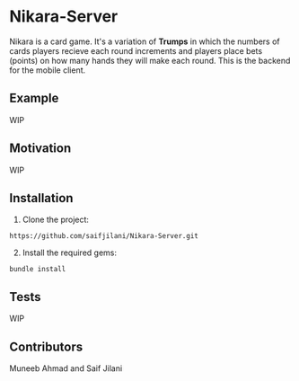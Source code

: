 # Nikara-Server

Nikara is a card game. It's a variation of **Trumps** in which the numbers of cards players recieve each round increments and players place bets (points) on how many hands they will make each round. This is the backend for the mobile client.

## Example

WIP

## Motivation

WIP

## Installation

1) Clone the project:

`https://github.com/saifjilani/Nikara-Server.git`

2) Install the required gems:

`bundle install`

## Tests

WIP

## Contributors

Muneeb Ahmad and Saif Jilani
